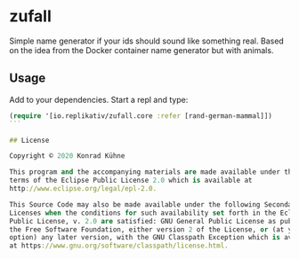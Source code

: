 # zufall

Simple name generator if your ids should sound like something real. Based on the idea from the Docker container name generator but with animals.

## Usage
Add  to your dependencies. Start a repl and type:

````clojure
(require '[io.replikativ/zufall.core :refer [rand-german-mammal]])
```

## License

Copyright © 2020 Konrad Kühne

This program and the accompanying materials are made available under the
terms of the Eclipse Public License 2.0 which is available at
http://www.eclipse.org/legal/epl-2.0.

This Source Code may also be made available under the following Secondary
Licenses when the conditions for such availability set forth in the Eclipse
Public License, v. 2.0 are satisfied: GNU General Public License as published by
the Free Software Foundation, either version 2 of the License, or (at your
option) any later version, with the GNU Classpath Exception which is available
at https://www.gnu.org/software/classpath/license.html.
